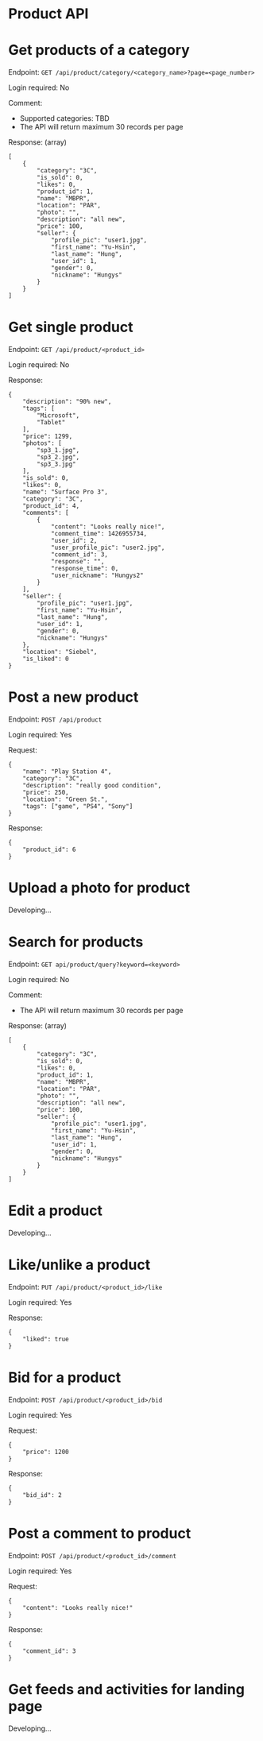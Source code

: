 Product API
===========

# Get products of a category

Endpoint: `GET /api/product/category/<category_name>?page=<page_number>`

Login required: No

Comment:

* Supported categories: TBD
* The API will return maximum 30 records per page

Response: (array)

```
[
    {
        "category": "3C",
        "is_sold": 0,
        "likes": 0,
        "product_id": 1,
        "name": "MBPR",
        "location": "PAR",
        "photo": "",
        "description": "all new",
        "price": 100,
        "seller": {
            "profile_pic": "user1.jpg",
            "first_name": "Yu-Hsin",
            "last_name": "Hung",
            "user_id": 1,
            "gender": 0,
            "nickname": "Hungys"
        }
    }
]
```

# Get single product

Endpoint: `GET /api/product/<product_id>`

Login required: No

Response:

```
{
    "description": "90% new",
    "tags": [
        "Microsoft",
        "Tablet"
    ],
    "price": 1299,
    "photos": [
        "sp3_1.jpg",
        "sp3_2.jpg",
        "sp3_3.jpg"
    ],
    "is_sold": 0,
    "likes": 0,
    "name": "Surface Pro 3",
    "category": "3C",
    "product_id": 4,
    "comments": [
        {
            "content": "Looks really nice!",
            "comment_time": 1426955734,
            "user_id": 2,
            "user_profile_pic": "user2.jpg",
            "comment_id": 3,
            "response": "",
            "response_time": 0,
            "user_nickname": "Hungys2"
        }
    ],
    "seller": {
        "profile_pic": "user1.jpg",
        "first_name": "Yu-Hsin",
        "last_name": "Hung",
        "user_id": 1,
        "gender": 0,
        "nickname": "Hungys"
    },
    "location": "Siebel",
    "is_liked": 0
}
```

# Post a new product

Endpoint: `POST /api/product`

Login required: Yes

Request:

```
{
    "name": "Play Station 4",
    "category": "3C",
    "description": "really good condition",
    "price": 250,
    "location": "Green St.",
    "tags": ["game", "PS4", "Sony"]
}
```

Response:

```
{
    "product_id": 6
}
```

# Upload a photo for product

Developing...

# Search for products

Endpoint: `GET api/product/query?keyword=<keyword>`

Login required: No

Comment:

* The API will return maximum 30 records per page

Response: (array)

```
[
    {
        "category": "3C",
        "is_sold": 0,
        "likes": 0,
        "product_id": 1,
        "name": "MBPR",
        "location": "PAR",
        "photo": "",
        "description": "all new",
        "price": 100,
        "seller": {
            "profile_pic": "user1.jpg",
            "first_name": "Yu-Hsin",
            "last_name": "Hung",
            "user_id": 1,
            "gender": 0,
            "nickname": "Hungys"
        }
    }
]
```

# Edit a product

Developing...

# Like/unlike a product

Endpoint: `PUT /api/product/<product_id>/like`

Login required: Yes

Response:

```
{
    "liked": true
}
```

# Bid for a product

Endpoint: `POST /api/product/<product_id>/bid`

Login required: Yes

Request:

```
{
    "price": 1200
}
```

Response:

```
{
    "bid_id": 2
}
```

# Post a comment to product

Endpoint: `POST /api/product/<product_id>/comment`

Login required: Yes

Request:

```
{
    "content": "Looks really nice!"
}
```

Response:

```
{
    "comment_id": 3
}
```

# Get feeds and activities for landing page

Developing...